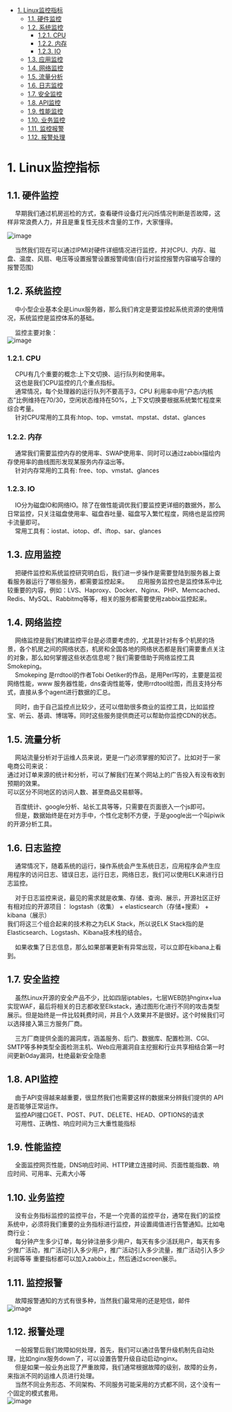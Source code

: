 
<!-- TOC -->

- [1. Linux监控指标](#1-linux监控指标)
    - [1.1. 硬件监控](#11-硬件监控)
    - [1.2. 系统监控](#12-系统监控)
        - [1.2.1. CPU](#121-cpu)
        - [1.2.2. 内存](#122-内存)
        - [1.2.3. IO](#123-io)
    - [1.3. 应用监控](#13-应用监控)
    - [1.4. 网络监控](#14-网络监控)
    - [1.5. 流量分析](#15-流量分析)
    - [1.6. 日志监控](#16-日志监控)
    - [1.7. 安全监控](#17-安全监控)
    - [1.8. API监控](#18-api监控)
    - [1.9. 性能监控](#19-性能监控)
    - [1.10. 业务监控](#110-业务监控)
    - [1.11. 监控报警](#111-监控报警)
    - [1.12. 报警处理](#112-报警处理)

<!-- /TOC -->


# 1. Linux监控指标  

<!-- 

大型分布式网站架构设计与实践 第4.2章  


如何快速深入理解监控知识？
https://mp.weixin.qq.com/s/q4QxJi5KZKNNIvWMjfdM1A

-->


## 1.1. 硬件监控

&emsp; 早期我们通过机房巡检的方式，查看硬件设备灯光闪烁情况判断是否故障，这样非常浪费人力，并且是重复性无技术含量的工作，大家懂得。  

![image](http://www.wt1814.com/static/view/images/monitor/monitor-6.png)  


&emsp; 当然我们现在可以通过IPMI对硬件详细情况进行监控，并对CPU、内存、磁盘、温度、风扇、电压等设置报警设置报警阈值(自行对监控报警内容编写合理的报警范围)  


## 1.2. 系统监控
&emsp; 中小型企业基本全是Linux服务器，那么我们肯定是要监控起系统资源的使用情况，系统监控是监控体系的基础。

&emsp; 监控主要对象：  
![image](http://www.wt1814.com/static/view/images/monitor/monitor-7.png)  

### 1.2.1. CPU
&emsp; CPU有几个重要的概念:上下文切换、运行队列和使用率。  
&emsp; 这也是我们CPU监控的几个重点指标。  
&emsp; 通常情况，每个处理器的运行队列不要高于3，CPU 利用率中用“户态/内核态”比例维持在70/30，空闲状态维持在50%，上下文切换要根据系统繁忙程度来综合考量。  
&emsp; 针对CPU常用的工具有:htop、top、vmstat、mpstat、dstat、glances  

### 1.2.2. 内存
&emsp; 通常我们需要监控内存的使用率、SWAP使用率、同时可以通过zabbix描绘内存使用率的曲线图形发现某服务内存溢出等。  
&emsp; 针对内存常用的工具有: free、top、vmstat、glances  

### 1.2.3. IO
&emsp; IO分为磁盘IO和网络IO。除了在做性能调优我们要监控更详细的数据外，那么日常监控，只关注磁盘使用率、磁盘吞吐量、磁盘写入繁忙程度，网络也是监控网卡流量即可。   
&emsp; 常用工具有：iostat、iotop、df、iftop、sar、glances  

## 1.3. 应用监控
&emsp; 把硬件监控和系统监控研究明白后，我们进一步操作是需要登陆到服务器上查看服务器运行了哪些服务，都需要监控起来。
&emsp; 应用服务监控也是监控体系中比较重要的内容，例如：LVS、Haproxy、Docker、Nginx、PHP、Memcached、Redis、MySQL、Rabbitmq等等，相关的服务都需要使用zabbix监控起来。  


## 1.4. 网络监控
&emsp; 网络监控是我们构建监控平台是必须要考虑的，尤其是针对有多个机房的场景，各个机房之间的网络状态，机房和全国各地的网络状态都是我们需要重点关注的对象，那么如何掌握这些状态信息呢？我们需要借助于网络监控工具Smokeping。  
&emsp; Smokeping 是rrdtool的作者Tobi Oetiker的作品，是用Perl写的，主要是监视网络性能，www 服务器性能，dns查询性能等，使用rrdtool绘图，而且支持分布式，直接从多个agent进行数据的汇总。  


&emsp; 同时，由于自己监控点比较少，还可以借助很多商业的监控工具，比如监控宝、听云、基调、博瑞等。同时这些服务提供商还可以帮助你监控CDN的状态。   

## 1.5. 流量分析
&emsp; 网站流量分析对于运维人员来说，更是一门必须掌握的知识了。比如对于一家电商公司来说：  
通过对订单来源的统计和分析，可以了解我们在某个网站上的广告投入有没有收到预期的效果。  
可以区分不同地区的访问人数、甚至商品交易额等。  

&emsp; 百度统计、google分析、站长工具等等，只需要在页面嵌入一个js即可。  
&emsp; 但是，数据始终是在对方手中，个性化定制不方便，于是google出一个叫piwik的开源分析工具。  


## 1.6. 日志监控
&emsp; 通常情况下，随着系统的运行，操作系统会产生系统日志，应用程序会产生应用程序的访问日志、错误日志，运行日志，网络日志，我们可以使用ELK来进行日志监控。  

&emsp; 对于日志监控来说，最见的需求就是收集、存储、查询、展示，开源社区正好有相对应的开源项目：
logstash（收集） + elasticsearch（存储+搜索） + kibana（展示）  
我们将这三个组合起来的技术称之为ELK Stack，所以说ELK Stack指的是Elasticsearch、Logstash、Kibana技术栈的结合。  

&emsp; 如果收集了日志信息，那么如果部署更新有异常出现，可以立即在kibana上看到。  


## 1.7. 安全监控
&emsp; 虽然Linux开源的安全产品不少，比如四层iptables，七层WEB防护nginx+lua实现WAF，最后将相关的日志都收至Elkstack，通过图形化进行不同的攻击类型展示。但是始终是一件比较耗费时间，并且个人效果并不是很好。这个时候我们可以选择接入第三方服务厂商。  

&emsp; 三方厂商提供全面的漏洞库，涵盖服务、后门、数据库、配置检测、CGI、SMTP等多种类型全面检测主机、Web应用漏洞自主挖掘和行业共享相结合第一时间更新0day漏洞，杜绝最新安全隐患  

## 1.8. API监控
&emsp; 由于API变得越来越重要，很显然我们也需要这样的数据来分辨我们提供的 API是否能够正常运作。  
&emsp; 监控API接口GET、POST、PUT、DELETE、HEAD、OPTIONS的请求  
&emsp; 可用性、正确性、响应时间为三大重性能指标  


## 1.9. 性能监控
&emsp; 全面监控网页性能，DNS响应时间、HTTP建立连接时间、页面性能指数、响应时间、可用率、元素大小等  



## 1.10. 业务监控
&emsp; 没有业务指标监控的监控平台，不是一个完善的监控平台，通常在我们的监控系统中，必须将我们重要的业务指标进行监控，并设置阈值进行告警通知。比如电商行业：  
&emsp; 每分钟产生多少订单，每分钟注册多少用户，每天有多少活跃用户，每天有多少推广活动，推广活动引入多少用户，推广活动引入多少流量，推广活动引入多少利润等等 重要指标都可以加入zabbix上，然后通过screen展示。  


## 1.11. 监控报警  
&emsp; 故障报警通知的方式有很多种，当然我们最常用的还是短信，邮件  
![image](http://www.wt1814.com/static/view/images/monitor/monitor-8.png)  

## 1.12. 报警处理  
&emsp; 一般报警后我们故障如何处理，首先，我们可以通过告警升级机制先自动处理，比如nginx服务down了，可以设置告警升级自动启动nginx。  
&emsp; 但是如果一般业务出现了严重故障，我们通常根据故障的级别，故障的业务，来指派不同的运维人员进行处理。  
&emsp; 当然不同业务形态、不同架构、不同服务可能采用的方式都不同，这个没有一个固定的模式套用。  
![image](http://www.wt1814.com/static/view/images/monitor/monitor-9.png)  

